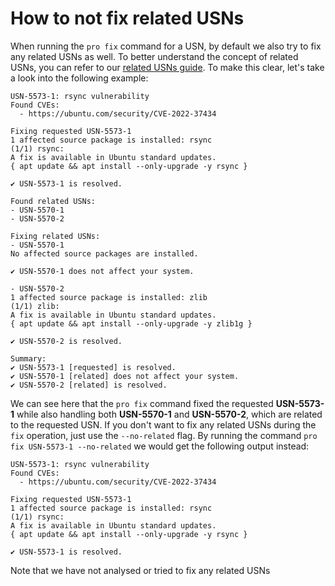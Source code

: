 # How to not fix related USNs

When running the `pro fix` command for a USN, by default we also try to fix
any related USNs as well. To better understand the concept of related USNs,
you can refer to our [related USNs guide](../explanations/cves_and_usns_explained.md).
To make this clear, let's take a look into the following example:

```
USN-5573-1: rsync vulnerability
Found CVEs:
  - https://ubuntu.com/security/CVE-2022-37434

Fixing requested USN-5573-1
1 affected source package is installed: rsync
(1/1) rsync:
A fix is available in Ubuntu standard updates.
{ apt update && apt install --only-upgrade -y rsync }

✔ USN-5573-1 is resolved.

Found related USNs:
- USN-5570-1
- USN-5570-2

Fixing related USNs:
- USN-5570-1
No affected source packages are installed.

✔ USN-5570-1 does not affect your system.

- USN-5570-2
1 affected source package is installed: zlib
(1/1) zlib:
A fix is available in Ubuntu standard updates.
{ apt update && apt install --only-upgrade -y zlib1g }

✔ USN-5570-2 is resolved.

Summary:
✔ USN-5573-1 [requested] is resolved.
✔ USN-5570-1 [related] does not affect your system.
✔ USN-5570-2 [related] is resolved.
```

We can see here that the `pro fix` command fixed the requested **USN-5573-1** while also
handling both **USN-5570-1** and **USN-5570-2**, which are related to the requested USN.
If you don't want to fix any related USNs during the `fix` operation, just use the
`--no-related` flag. By running the command `pro fix USN-5573-1 --no-related` we would get
the following output instead:

```
USN-5573-1: rsync vulnerability
Found CVEs:
  - https://ubuntu.com/security/CVE-2022-37434

Fixing requested USN-5573-1
1 affected source package is installed: rsync
(1/1) rsync:
A fix is available in Ubuntu standard updates.
{ apt update && apt install --only-upgrade -y rsync }

✔ USN-5573-1 is resolved.
```

Note that we have not analysed or tried to fix any related USNs
